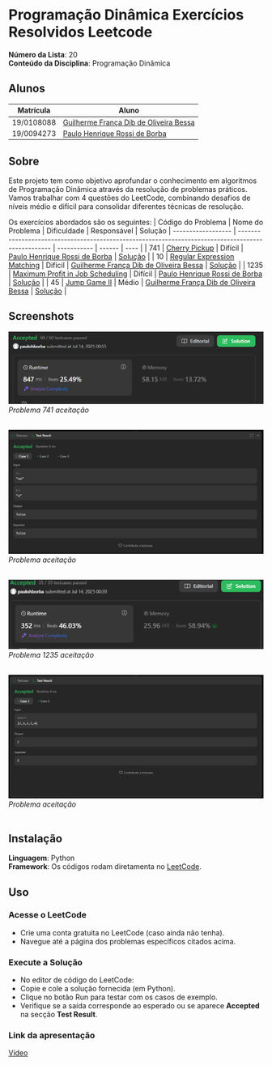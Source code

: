 # Programação Dinâmica Exercícios Resolvidos Leetcode

**Número da Lista**: 20<br>
**Conteúdo da Disciplina**: Programação Dinâmica<br>

## Alunos
|Matrícula | Aluno |
| -- | -- |
| 19/0108088  |  [Guilherme França Dib de Oliveira Bessa](https://github.com/GuiDib) |
| 19/0094273  |  [Paulo Henrique Rossi de Borba](https://github.com/paulohborba) |

## Sobre 
Este projeto tem como objetivo aprofundar o conhecimento em algoritmos de Programação Dinâmica através da resolução de problemas práticos. Vamos trabalhar com 4 questões do LeetCode, combinando desafios de níveis médio e difícil para consolidar diferentes técnicas de resolução.

Os exercícios abordados são os seguintes:
| Código do Problema | Nome do Problema                                                                                   | Dificuldade |   Responsável | Solução
| ------------------ | -------------------------------------------------------------------------------------------------- | ----------- | ------ | ---- |
| 741 | [Cherry Pickup](https://github.com/projeto-de-algoritmos-2025/PD_ExerciciosResolvidos-Leetcode/blob/581d1b03726acfc58f3b995df33a58c1cf90201b/Problema_741/problema741.md) | Difícil | [Paulo Henrique Rossi de Borba](https://github.com/paulohborba) | [Solução](https://github.com/projeto-de-algoritmos-2025/PD_ExerciciosResolvidos-Leetcode/blob/ed148c2a4cfda3ecd8ef97213489ebe7093ecc73/Problema_741/problema741.py) |
| 10  | [Regular Expression Matching](https://github.com/projeto-de-algoritmos-2025/PD_ExerciciosResolvidos-Leetcode/blob/9e4b2285f1fbc33db827f13bbae88d1cadd94f09/Problema_10/problema10.md)               | Difícil     | [Guilherme França Dib de Oliveira Bessa](https://github.com/GuiDib) | [Solução](https://github.com/projeto-de-algoritmos-2025/PD_ExerciciosResolvidos-Leetcode/blob/9565bc9d64b3521ac11bf13fa35020f7b4427ea5/Problema_10/problema10.py) |
| 1235 | [Maximum Profit in Job Scheduling](https://github.com/projeto-de-algoritmos-2025/PD_ExerciciosResolvidos-Leetcode/blob/581d1b03726acfc58f3b995df33a58c1cf90201b/Problema_1235/problema1235.md) | Difícil | [Paulo Henrique Rossi de Borba](https://github.com/paulohborba) | [Solução](https://github.com/projeto-de-algoritmos-2025/PD_ExerciciosResolvidos-Leetcode/blob/ed148c2a4cfda3ecd8ef97213489ebe7093ecc73/Problema_1235/problema1235.py)  |
| 45  | [Jump Game II](https://github.com/projeto-de-algoritmos-2025/PD_ExerciciosResolvidos-Leetcode/blob/9e4b2285f1fbc33db827f13bbae88d1cadd94f09/Problema_45/problema45.md)               | Médio       | [Guilherme França Dib de Oliveira Bessa](https://github.com/GuiDib) | [Solução](https://github.com/projeto-de-algoritmos-2025/PD_ExerciciosResolvidos-Leetcode/blob/9565bc9d64b3521ac11bf13fa35020f7b4427ea5/Problema_45/problema45.py) |


## Screenshots
![Problema 741](https://github.com/projeto-de-algoritmos-2025/PD_ExerciciosResolvidos-Leetcode/blob/ed148c2a4cfda3ecd8ef97213489ebe7093ecc73/Problema_741/img/sol71.png) <br>
*Problema 741 aceitação* <br> <br>

![Problema 10](https://github.com/projeto-de-algoritmos-2025/PD_ExerciciosResolvidos-Leetcode/blob/9565bc9d64b3521ac11bf13fa35020f7b4427ea5/Problema_10/img/sol10.jpeg) <br>
*Problema   aceitação* <br><br>

![Problema 1235](https://github.com/projeto-de-algoritmos-2025/PD_ExerciciosResolvidos-Leetcode/blob/ed148c2a4cfda3ecd8ef97213489ebe7093ecc73/Problema_1235/img/sol1235.png) <br>
*Problema 1235 aceitação* <br> <br>

![Problema 45](https://github.com/projeto-de-algoritmos-2025/PD_ExerciciosResolvidos-Leetcode/blob/9565bc9d64b3521ac11bf13fa35020f7b4427ea5/Problema_45/img/sol45.jpeg) <br>
*Problema   aceitação* <br> <br>

## Instalação 
**Linguagem**: Python<br>
**Framework**: Os códigos rodam diretamenta no [LeetCode](https://leetcode.com/).<br>

## Uso 
### Acesse o LeetCode
- Crie uma conta gratuita no LeetCode (caso ainda não tenha).
- Navegue até a página dos problemas específicos citados acima.

### Execute a Solução
- No editor de código do LeetCode:
- Copie e cole a solução fornecida (em Python).
- Clique no botão Run para testar com os casos de exemplo.
- Verifique se a saída corresponde ao esperado ou se aparece **Accepted** na secção **Test Result**.

### Link da apresentação
[Vídeo](https://drive.google.com/file/d/1qpLGWHkpJJadt_3qc89z0tBc7fUFA5go/view?usp=sharing) 
